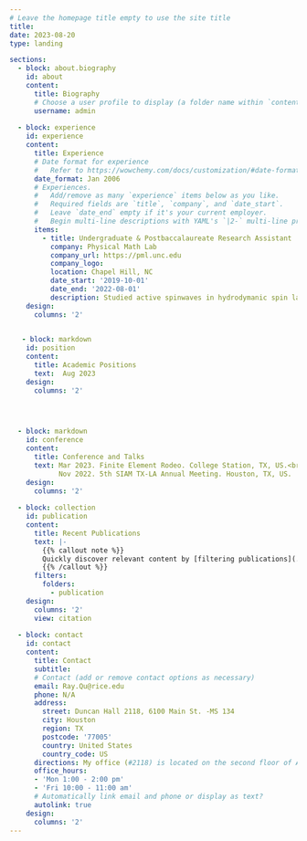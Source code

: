 ```yaml
---
# Leave the homepage title empty to use the site title
title:
date: 2023-08-20
type: landing

sections:
  - block: about.biography
    id: about
    content:
      title: Biography
      # Choose a user profile to display (a folder name within `content/authors/`)
      username: admin
 
  - block: experience
    id: experience
    content:
      title: Experience
      # Date format for experience
      #   Refer to https://wowchemy.com/docs/customization/#date-format
      date_format: Jan 2006
      # Experiences.
      #   Add/remove as many `experience` items below as you like.
      #   Required fields are `title`, `company`, and `date_start`.
      #   Leave `date_end` empty if it's your current employer.
      #   Begin multi-line descriptions with YAML's `|2-` multi-line prefix.
      items:
        - title: Undergraduate & Postbaccalaureate Research Assistant
          company: Physical Math Lab
          company_url: https://pml.unc.edu
          company_logo:
          location: Chapel Hill, NC
          date_start: '2019-10-01'
          date_end: '2022-08-01'
          description: Studied active spinwaves in hydrodymanic spin lattices (HSLs) with theoretical development and numerical experiments.
    design:
      columns: '2'

    
   - block: markdown
    id: position
    content:
      title: Academic Positions
      text:  Aug 2023 
    design:  
      columns: '2'


    

  - block: markdown
    id: conference
    content:
      title: Conference and Talks
      text: Mar 2023. Finite Element Rodeo. College Station, TX, US.<br>
            Nov 2022. 5th SIAM TX-LA Annual Meeting. Houston, TX, US. 
    design:  
      columns: '2'
 
  - block: collection
    id: publication
    content:
      title: Recent Publications
      text: |-
        {{% callout note %}}
        Quickly discover relevant content by [filtering publications](./publication/).
        {{% /callout %}}
      filters:
        folders:
          - publication
    design:
      columns: '2'
      view: citation
 
  - block: contact
    id: contact
    content:
      title: Contact
      subtitle:
      # Contact (add or remove contact options as necessary)
      email: Ray.Qu@rice.edu
      phone: N/A
      address:
        street: Duncan Hall 2118, 6100 Main St. -MS 134
        city: Houston
        region: TX
        postcode: '77005'
        country: United States
        country_code: US
      directions: My office (#2118) is located on the second floor of Anne and Charles Duncan Hall.
      office_hours:
      - 'Mon 1:00 - 2:00 pm'
      - 'Fri 10:00 - 11:00 am'
      # Automatically link email and phone or display as text?
      autolink: true
    design:
      columns: '2'
---
```

